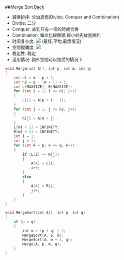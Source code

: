 ##Merge Sort [Back](./../Sort.md)
- 歸併排序: 分治思想(Divide, Conquer and Combination)
- Divide: 二分
- Conquer: 直到只有一個的時候合併
- Combination: 每次比較隊頭,較小的先放進隊列
- 时间复杂度: <img src="./onlgn.png"> (最好,平均,最壞情況)
- 空間複雜度: <img src="./on.png">
- 稳定性: 稳定
- 适用情况: 額外空間可以接受的情況下

```c
void Merge(int A[], int p, int m, int q)
{
	int n1 = m - p + 1;
	int n2 = q - (m + 1) + 1;
	int L[MAXSIZE], R[MAXSIZE];				
	for (int i = 1; i <= n1; i++)
	{
		L[i] = A[p + i - 1];
	}
	for (int j = 1; j <= n2; j++)
	{
		R[j] = A[m + j];
	}
	L[n1 + 1] = INFINITY;
	R[n2 + 1] = INFINITY;
	int i = 1;
	int j = 1;
	for (int k = p; k <= q; k++)				
	{
		if (L[i] <= R[j])
		{
			A[k] = L[i];
			i++;
		}
		else
		{
			A[k] = R[j];
			j++;
		}
	}
}

void MergeSort(int A[], int p, int q)
{
	if (p < q)
	{
		int m = (p + q) / 2;
		MergeSort(A, p, m);
		MergeSort(A, m + 1, q);
		Merge(A, p, m, q);
	}
}
```
